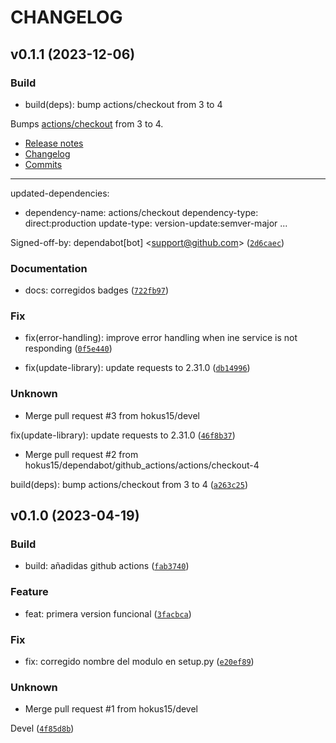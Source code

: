 # CHANGELOG



## v0.1.1 (2023-12-06)

### Build

* build(deps): bump actions/checkout from 3 to 4

Bumps [actions/checkout](https://github.com/actions/checkout) from 3 to 4.
- [Release notes](https://github.com/actions/checkout/releases)
- [Changelog](https://github.com/actions/checkout/blob/main/CHANGELOG.md)
- [Commits](https://github.com/actions/checkout/compare/v3...v4)

---
updated-dependencies:
- dependency-name: actions/checkout
  dependency-type: direct:production
  update-type: version-update:semver-major
...

Signed-off-by: dependabot[bot] &lt;support@github.com&gt; ([`2d6caec`](https://github.com/hokus15/ArrendaToolsActualizaRenta/commit/2d6caec1d4a25dd5a9fd915d1ba3ec18e19ae914))

### Documentation

* docs: corregidos badges ([`722fb97`](https://github.com/hokus15/ArrendaToolsActualizaRenta/commit/722fb973bd77371dba852a7ab8b8a2001572d3ef))

### Fix

* fix(error-handling): improve error handling when ine service is not responding ([`0f5e440`](https://github.com/hokus15/ArrendaToolsActualizaRenta/commit/0f5e440960300c4a840faf867dff6d1ac0dfa20c))

* fix(update-library): update requests to 2.31.0 ([`db14996`](https://github.com/hokus15/ArrendaToolsActualizaRenta/commit/db149963a21d4d73883ea24b37a016cbc39bc35d))

### Unknown

* Merge pull request #3 from hokus15/devel

fix(update-library): update requests to 2.31.0 ([`46f8b37`](https://github.com/hokus15/ArrendaToolsActualizaRenta/commit/46f8b3728201a37df078abc7a1c23ce6f06bdec5))

* Merge pull request #2 from hokus15/dependabot/github_actions/actions/checkout-4

build(deps): bump actions/checkout from 3 to 4 ([`a263c25`](https://github.com/hokus15/ArrendaToolsActualizaRenta/commit/a263c258f235028c357723b515a6523a178c2833))


## v0.1.0 (2023-04-19)

### Build

* build: añadidas github actions ([`fab3740`](https://github.com/hokus15/ArrendaToolsActualizaRenta/commit/fab3740fc27634466bb24d7f7655d92087a14b00))

### Feature

* feat: primera version funcional ([`3facbca`](https://github.com/hokus15/ArrendaToolsActualizaRenta/commit/3facbca1cfaa5eebdfc3d5cbfe56cc8b1c357b44))

### Fix

* fix: corregido nombre del modulo  en setup.py ([`e20ef89`](https://github.com/hokus15/ArrendaToolsActualizaRenta/commit/e20ef8942e4f8063d0b40fda47d794d3e48e64dc))

### Unknown

* Merge pull request #1 from hokus15/devel

Devel ([`4f85d8b`](https://github.com/hokus15/ArrendaToolsActualizaRenta/commit/4f85d8ba3e7247ea7bba48802eb27dbe238e6859))
